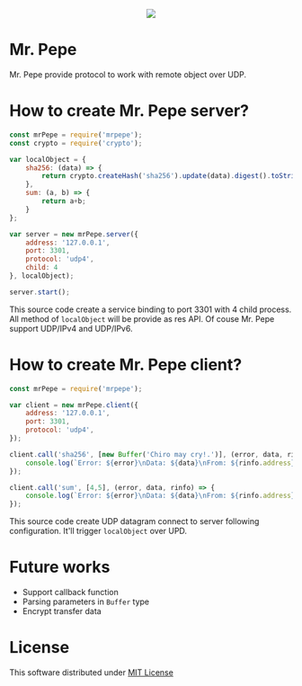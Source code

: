 <p align="center">
    <a href="https://www.npmjs.com/package/pepe">
        <img src="https://raw.githubusercontent.com/tad88dev/content/master/pepe/mr-pepe.jpg">
    </a>
</p>

# Mr. Pepe
Mr. Pepe provide protocol to work with remote object over UDP.

# How to create Mr. Pepe server?
```javascript
const mrPepe = require('mrpepe');
const crypto = require('crypto');

var localObject = {
    sha256: (data) => {
        return crypto.createHash('sha256').update(data).digest().toString('hex');
    },
    sum: (a, b) => {
        return a+b;
    }
};

var server = new mrPepe.server({
    address: '127.0.0.1',
    port: 3301,
    protocol: 'udp4',
    child: 4
}, localObject);

server.start();
```

This source code create a service binding to port 3301 with 4 child process. All method of `localObject` will be provide as res API. Of couse Mr. Pepe support UDP/IPv4 and UDP/IPv6.

# How to create Mr. Pepe client?
```javascript
const mrPepe = require('mrpepe');

var client = new mrPepe.client({
    address: '127.0.0.1',
    port: 3301,
    protocol: 'udp4',
});

client.call('sha256', [new Buffer('Chiro may cry!.')], (error, data, rinfo) => {
    console.log(`Error: ${error}\nData: ${data}\nFrom: ${rinfo.address}:${rinfo.port}.`);
});

client.call('sum', [4,5], (error, data, rinfo) => {
    console.log(`Error: ${error}\nData: ${data}\nFrom: ${rinfo.address}:${rinfo.port}.`);
});
```
This source code create UDP datagram connect to server following configuration. It'll trigger `localObject` over UPD.

# Future works
- Support callback function
- Parsing parameters in `Buffer` type
- Encrypt transfer data

# License
This software distributed under [MIT License](https://github.com/tad88dev/pepe/blob/master/LICENSE)
